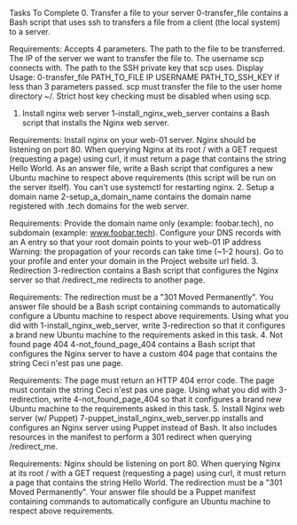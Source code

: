 Tasks To Complete
 0. Transfer a file to your server
0-transfer_file contains a Bash script that uses ssh to transfers a file from a client (the local system) to a server.

Requirements:
Accepts 4 parameters.
The path to the file to be transferred.
The IP of the server we want to transfer the file to.
The username scp connects with.
The path to the SSH private key that scp uses.
Display Usage: 0-transfer_file PATH_TO_FILE IP USERNAME PATH_TO_SSH_KEY if less than 3 parameters passed.
scp must transfer the file to the user home directory ~/.
Strict host key checking must be disabled when using scp.
 1. Install nginx web server
1-install_nginx_web_server contains a Bash script that installs the Nginx web server.

Requirements:
Install nginx on your web-01 server.
Nginx should be listening on port 80.
When querying Nginx at its root / with a GET request (requesting a page) using curl, it must return a page that contains the string Hello World.
As an answer file, write a Bash script that configures a new Ubuntu machine to respect above requirements (this script will be run on the server itself).
You can't use systemctl for restarting nginx.
 2. Setup a domain name
2-setup_a_domain_name contains the domain name registered with .tech domains for the web server.

Requirements:
Provide the domain name only (example: foobar.tech), no subdomain (example: www.foobar.tech).
Configure your DNS records with an A entry so that your root domain points to your web-01 IP address Warning: the propagation of your records can take time (~1-2 hours).
Go to your profile and enter your domain in the Project website url field.
 3. Redirection
3-redirection contains a Bash script that configures the Nginx server so that /redirect_me redirects to another page.

Requirements:
The redirection must be a "301 Moved Permanently".
You answer file should be a Bash script containing commands to automatically configure a Ubuntu machine to respect above requirements.
Using what you did with 1-install_nginx_web_server, write 3-redirection so that it configures a brand new Ubuntu machine to the requirements asked in this task.
 4. Not found page 404
4-not_found_page_404 contains a Bash script that configures the Nginx server to have a custom 404 page that contains the string Ceci n'est pas une page.

Requirements:
The page must return an HTTP 404 error code.
The page must contain the string Ceci n'est pas une page.
Using what you did with 3-redirection, write 4-not_found_page_404 so that it configures a brand new Ubuntu machine to the requirements asked in this task.
 5. Install Nginx web server (w/ Puppet)
7-puppet_install_nginx_web_server.pp installs and configures an Nginx server using Puppet instead of Bash. It also includes resources in the manifest to perform a 301 redirect when querying /redirect_me.

Requirements:
Nginx should be listening on port 80.
When querying Nginx at its root / with a GET request (requesting a page) using curl, it must return a page that contains the string Hello World.
The redirection must be a "301 Moved Permanently".
Your answer file should be a Puppet manifest containing commands to automatically configure an Ubuntu machine to respect above requirements.
